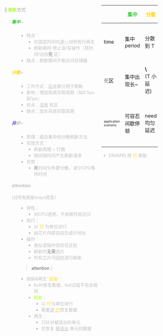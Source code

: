 <span style="color: silver;">

<div style="float: left; width: 60%; padding: 1%;">

#### 🌟<span style="color: silver;"> <span style="color: GreenYellow;">刷新</span>方式

<ul>

##### <span style="color: silver;"> <span style="color: LimeGreen;">集中</span>~

<ul>

- 特点：
  - 在固定时间内<u>逐一</u>对所有行再生
  - 刷新期间 停止读/写操作（死时间/访存<span style="color: gray;">死</span> 区）
- 缺点：刷新期间不能访问存储器

</ul>

##### <span style="color: silver;"> <span style="color: Gold;">分散</span>~

<ul>

- 工作方式：<u>后半</u>部分用于刷新
- 影响：增加系统存取周期（如$0.5\mu\mathrm{s}$到$1\mu\mathrm{s}$）
- 优点：<u>没有</u> 死区
- 缺点：加长系统存取周期

</ul>

##### <span style="color: SlateBlue;">异</span><span style="color: silver;">步~

<ul>

- 原理：结合集中和分散刷新方法
- 实现方式：
  - 刷新周期 ÷ 行数
  - 按间隔时间产生刷新请求
- 优势：
  - <span style="color: gray;">死</span>时间分布更分散，减少CPU等待时间

</ul>

#### <span style="color: silver;">attention
(对所有刷新ways而言)
<ul>

- 特性：
  - 对CPU透明，不依赖外部访问
- 执行：
  - 以  <span style="color: Gold;">行</span> 为单位进行
  - 由芯片内部自动生成行地址
- 操作：
  - 类似读操作但存在区别
  - 刷新时<span style="color: gray;">无需</span>选片
  - 所有芯片可<u>同时</u>进行刷新

> attention：  

- 刷新&再生'  <span style="color: Gold;">区别</span>：
  - both恢复数据，but过程不完全相同
  -  <span style="color: GreenYellow;">刷新</span>：
     - 以 <span style="color: Gold;">行</span>为单位进行
     - 需要<u>逐 <span style="color: Gold;">行</span></u>恢复数据
  - 再生：
    - 只针对被读出的单元
    - 仅恢复 <u>被读出</u> 单元的数据

</div>
<div style="float: right; width: 36%; padding: 1%;">

|    |  <span style="color: LimeGreen;">集中</span>        |  <span style="color: Gold;">分散</span>      | <span style="color: purple;">异步</span>         |
|---------------------|------------------|------------------|------------------|
| time        | 集中period  | 分散到 T   | bus 空闲时间 |
| <span style="color: gray;">死</span>区       | 集中出现长~   | <b> \ </b> <br> (T 小延迟) |  分布更分散      |
| <span style="font-size: 10px;"> application scenario     | 可容忍间歇停顿   | need均匀延迟     | 高带宽利用率     |

- DRAM均 按  <span style="color: Gold;">行</span> 刷新

</div>
<div style="clear: both;"></div>
